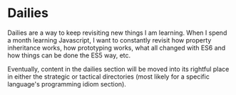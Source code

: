 # Dailies

Dailies are a way to keep revisiting new things I am learning. When I spend a month learning Javascript, I want to constantly revisit how property inheritance works, how prototyping works, what all changed with ES6 and how things can be done the ES5 way, etc. 


Eventually, content in the dailies section will be moved into its rightful place in either the strategic or tactical directories (most likely for a specific language's programming idiom section).


